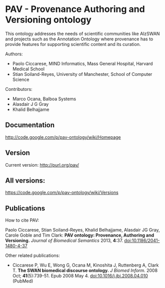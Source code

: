 # PAV - Provenance Authoring and Versioning ontology

This ontology addresses the needs of scientific communities like 
AlzSWAN and projects such as the Annotation Ontology where provenance 
has to provide features for supporting scientific content and its curation.



Authors:

* Paolo Ciccarese, MIND Informatics, Mass General Hospital, Harvard Medical School 
* Stian Soiland-Reyes, University of Manchester, School of Computer Science 

Contributors:

* Marco Ocana, Balboa Systems
* Alasdair J G Gray
* Khalid Belhajjame

## Documentation

http://code.google.com/p/pav-ontology/wiki/Homepage

## Version

Current version: http://purl.org/pav/

## All versions:

https://code.google.com/p/pav-ontology/wiki/Versions

## Publications

How to cite PAV:

Paolo Ciccarese, Stian Soiland-Reyes, Khalid Belhajjame, Alasdair JG Gray, Carole Goble and Tim Clark:
**PAV ontology: Provenance, Authoring and Versioning.** 
*Journal of Biomedical Semantics* 2013, **4**:37. [doi:10.1186/2041-1480-4-37](http://dx.doi.org/10.1186/2041-1480-4-37)

Other related publications:

 * Ciccarese P, Wu E, Wong G, Ocana M, Kinoshita J, Ruttenberg A, Clark T. **The SWAN biomedical discourse ontology.** *J Biomed Inform.* 2008 Oct; **41**(5):739-51. Epub 2008 May 4. [doi:10.1016/j.jbi.2008.04.010](10.1016/j.jbi.2008.04.010) (PubMed) 
